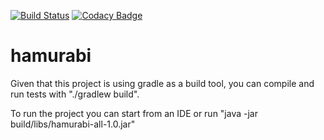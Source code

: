 [![Build Status](https://travis-ci.org/Jtellez86/hamurabi.svg?branch=master)](https://travis-ci.org/Jtellez86/hamurabi)
[![Codacy Badge](https://api.codacy.com/project/badge/Grade/6b4c6b43680246809dd1da81795ca369)](https://www.codacy.com/app/jtellez/hamurabi?utm_source=github.com&amp;utm_medium=referral&amp;utm_content=Jtellez86/hamurabi&amp;utm_campaign=Badge_Grade)

# hamurabi
Given that this project is using gradle as a build tool, you can compile and run tests with "./gradlew build".

To run the project you can start from an IDE or run "java -jar build/libs/hamurabi-all-1.0.jar"